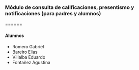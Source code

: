 ### Módulo de consulta de calificaciones, presentismo y notificaciones (para padres y alumnos)
======

#### Alumnos

- Romero Gabriel
- Bareiro Elias
- Villalba Eduardo
- Fontañez Agustina
